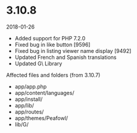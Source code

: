 # 3.10.8

2018-01-26

- Added support for PHP 7.2.0
- Fixed bug in like button [9596]
- Fixed bug in listing viewer name display [9492]
- Updated French and Spanish translations
- Updated G\ Library

Affected files and folders (from 3.10.7)

- app/app.php
- app/content/languages/
- app/install/
- app/lib/
- app/routes/
- app/themes/Peafowl/
- lib/G/
